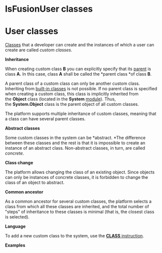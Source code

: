 # lsFusionUser classes

# User classes

[Classes](lsFusionClasses.md) that a developer can create and the instances of which a user can create are called *custom classes*. 

**Inheritance**

When creating custom class **B** you can explicitly specify that its [parent](lsFusionClasses.md) is class **A.** In this case, class **A** shall be called the *parent class *of class **B**.

A parent class of a custom class can only be another custom class. Inheriting from [built-in classes](lsFusionBuilt-in_classes.md) is not possible. If no parent class is specified when creating a custom class, this class is implicitly inherited from the **Object** class (located in the **System** [module](lsFusionModules.md)). Thus, the **System.Object** class is the parent object of all custom classes.

The platform supports multiple inheritance of custom classes, meaning that a class can have several parent classes. 

**Abstract classes**

Some custom classes in the system can be *abstract. *The difference between these classes and the rest is that it is impossible to create an instance of an abstract class. Non-abstract classes, in turn, are called *concrete*.

**Class change**

The platform allows changing the class of an existing object. Since objects can only be instances of concrete classes, it is forbidden to change the class of an object to abstract.

**Common ancestor**

As a common ancestor for several custom classes, the platform selects a class from which all these classes are inherited, and the total number of "steps" of inheritance to these classes is minimal (that is, the closest class is selected).

**Language**

To add a new custom class to the system, use the [**CLASS** instruction](lsFusionCLASS_instruction.md).

**Examples**


